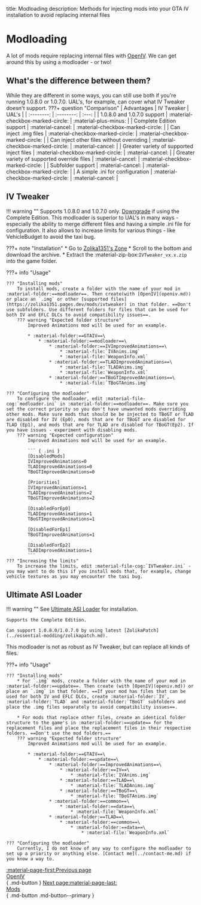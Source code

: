 title: Modloading
description: Methods for injecting mods into your GTA IV installation to avoid replacing internal files

# Modloading
A lot of mods require replacing internal files with [OpenIV](openiv.md). We can get around this by using a modloader - or two!

## What's the difference between them?
While they are different in some ways, you can still use both if you're running 1.0.8.0 or 1.0.7.0. UAL's, for example, can cover what IV Tweaker doesn't support.
???+ question "Comparison"
    | Advantages | IV Tweaker | UAL's |
    | :--------: | :--------: | :---: |
    | 1.0.8.0 and 1.0.7.0 support | :material-checkbox-marked-circle: | :material-plus-minus: |
    | Complete Edition support | :material-cancel: | :material-checkbox-marked-circle: |
    | Can inject .img files | :material-checkbox-marked-circle: | :material-checkbox-marked-circle: |
    | Can inject other files without overriding | :material-checkbox-marked-circle: | :material-cancel: |
    | Greater variety of supported inject files | :material-checkbox-marked-circle: | :material-cancel: |
    | Greater variety of supported override files | :material-cancel: | :material-checkbox-marked-circle: |
    | Subfolder support | :material-cancel: | :material-checkbox-marked-circle: |
    | A simple .ini for configuration | :material-checkbox-marked-circle: | :material-cancel: |

## IV Tweaker
!!! warning ""
    Supports 1.0.8.0 and 1.0.7.0 only. [Downgrade](../downgrading.md) if using the Complete Edition.
This modloader is superior to UAL's in many ways - especially the ability to merge different files and having a simple .ini file for configuration. It also allows to increase limits for various things - like VehicleBudget to avoid the taxi bug.

???+ note "Installation"
    * Go to [Zolika1351's Zone](https://zolika1351.pages.dev/mods/ivtweaker)
    * Scroll to the bottom and download the archive.
    * Extract the :material-zip-box:`IVTweaker_vx.x.zip` into the game folder.

???+ info "Usage"

    ??? "Installing mods"
        To install mods, create a folder with the name of your mod in :material-folder:==modloader==. Then create(with [OpenIV](openiv.md)) or place an `.img` or other [supported files](https://zolika1351.pages.dev/mods/ivtweaker) in that folder. ==Don't use subfolders. Use different folders for files that can be used for both IV and EFLC DLCs to avoid compatibility issues==.
        ??? warning "Expected folder structure"
            Improved Animations mod will be used for an example.

            * :material-folder:==GTAIV==\
                * :material-folder:==modloader==\
                    * :material-folder:==IVImprovedAnimations==\
                        * :material-file:`IVAnims.img`
                        * :material-file:`WeaponInfo.xml`
                    * :material-folder:==TLADImprovedAnimations==\
                        * :material-file:`TLADAnims.img`
                        * :material-file:`WeaponInfo.xml`
                    * :material-folder:==TBoGTImprovedAnimations==\
                        * :material-file:`TBoGTAnims.img`
                            
    ??? "Configuring the modloader"
        To configure the modloader, edit :material-file-cog:`modloader.ini` in :material-folder:==modloader==. Make sure you set the correct priority so you don't have unwanted mods overriding other mods. Make sure mods that should be be injected to TBoGT or TLAD are disabled for IV (Ep0), mods that are for TBoGT are disabled for TLAD (Ep1), and mods that are for TLAD are disabled for TBoGT(Ep2). If you have issues - experiment with disabling mods.
        ??? warning "Expected configuration"
            Improved Animations mod will be used for an example.

            ``` { .ini }
            [DisabledMods]
            IVImprovedAnimations=0
            TLADImprovedAnimations=0
            TBoGTImprovedAnimations=0

            [Priorities]
            IVImprovedAnimations=1
            TLADImprovedAnimations=2
            TBoGTImprovedAnimations=2

            [DisabledForEp0]
            TLADImprovedAnimations=1
            TBoGTImprovedAnimations=1

            [DisabledForEp1]
            TBoGTImprovedAnimations=1

            [DisabledForEp2]
            TLADImprovedAnimations=1
            ```
    ??? "Increasing the limits"
        To increase the limits, edit :material-file-cog:`IVTweaker.ini` - you may want to do this if you install mods that, for example, change vehicle textures as you may encounter the taxi bug.

## Ultimate ASI Loader
!!! warning ""
    See [Ultimate ASI Loader](../../mod-dependencies/#ultimate-asi-loader) for installation.

    Supports the Complete Edition.
    
    Can support 1.0.8.0/1.0.7.0 by using latest [ZolikaPatch](../essential-modding/zolikapatch.md).
This modloader is not as robust as IV Tweaker, but can replace all kinds of files.

???+ info "Usage"

    ??? "Installing mods"
        * For `.img` mods, create a folder with the name of your mod in :material-folder:==update==. Then create (with [OpenIV](openiv.md)) or place an `.img` in that folder. ==If your mod has files that can be used for both IV and EFLC DLCs, create :material-folder:`IV`, :material-folder:`TLAD` and :material-folder:`TBoGT` subfolders and place the .img files separately to avoid compatibility issues==.

        * For mods that replace other files, create an identical folder structure to the game's in :material-folder:==update== for the replacement files and place the replacement files in their respective folders. ==Don't use the mod folders.==
        ??? warning "Expected folder structure"
            Improved Animations mod will be used for an example.

            * :material-folder:==GTAIV==\
                * :material-folder:==update==\
                    * :material-folder:==ImprovedAnimations==\
                        * :material-folder:==IV==\
                            * :material-file:`IVAnims.img`
                        * :material-folder:==TLAD==\
                            * :material-file:`TLADAnims.img`
                        * :material-folder:==TBoGT==\
                            * :material-file:`TBoGTAnims.img`
                    * :material-folder:==common==\
                        * :material-folder:==data==\
                            * :material-file:`WeaponInfo.xml`
                    * :material-folder:==TLAD==\
                        * :material-folder:==common==\
                            * :material-folder:==data==\
                                * :material-file:`WeaponInfo.xml`

    ??? "Configuring the modloader"
        Currently, I do not know of any way to configure the modloader to set up a priority or anything else. [Contact me](../contact-me.md) if you know a way to.

[:material-page-first:Previous page <br>OpenIV</br>](openiv.md){ .md-button } [Next page:material-page-last: <br>Mods</br>](mods.md){ .md-button .md-button--primary }